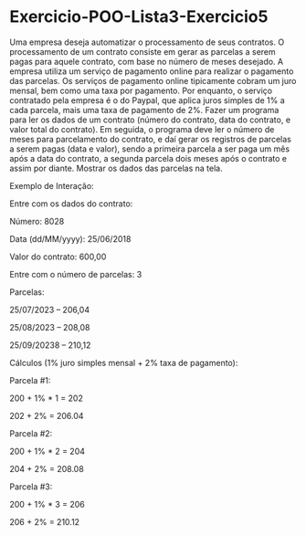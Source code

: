 # Exercicio-POO-Lista3-Exercicio5

Uma empresa deseja automatizar o processamento de seus contratos. O processamento de um contrato consiste em gerar as parcelas a serem pagas para aquele contrato, com base no número de meses desejado.
A empresa utiliza um serviço de pagamento online para realizar o pagamento das parcelas. Os serviços de pagamento online tipicamente cobram um juro mensal, bem como uma taxa por pagamento. Por enquanto, o serviço contratado pela empresa é o do Paypal, que aplica juros simples de 1% a cada parcela, mais uma taxa de pagamento de 2%.
Fazer um programa para ler os dados de um contrato (número do contrato, data do contrato, e valor total do contrato). Em seguida, o programa deve ler o número de meses para parcelamento do contrato, e daí gerar os registros de parcelas a serem pagas (data e valor), sendo a primeira parcela a ser paga um mês após a data do contrato, a segunda parcela dois meses após o contrato e assim por diante. Mostrar os dados das parcelas na tela.

Exemplo de Interação:

Entre com os dados do contrato:

Número: 8028

Data (dd/MM/yyyy): 25/06/2018

Valor do contrato: 600,00

Entre com o número de parcelas: 3


Parcelas:

25/07/2023 – 206,04

25/08/2023 – 208,08

25/09/20238 – 210,12

Cálculos (1% juro simples mensal + 2% taxa de pagamento):

Parcela #1:

200 + 1% * 1 = 202

202 + 2% = 206.04


Parcela #2:

200 + 1% * 2 = 204

204 + 2% = 208.08

Parcela #3:

200 + 1% * 3 = 206

206 + 2% = 210.12
